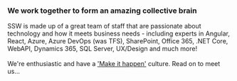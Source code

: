 ### ​​​​​​​​​​​​​​​​​​​​​​​​​​​​​​​​​We work together to form an amazing collective brain​​



SSW is made up of a great team of staff that are passionate about technology and how it meets business needs - including experts in Angular, React, Azure, Azure DevOps (was TFS), SharePoint, Office 365, .NET Core, WebAPI, Dynamics 365, SQL Server,​ UX/Design and much more!\
\
We're enthusiastic and have a ['Make it happen'](https://www.ssw.com.au/ssw/Company/Culture/) culture. ​​Read on to meet us...​
